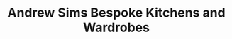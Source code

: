 ---
title: "Andrew Sims Bespoke Kitchens and Wardrobes"
url: /grimsby/andrew-sims-bespoke-kitchens-and-wardrobes/
shop: furniture
---